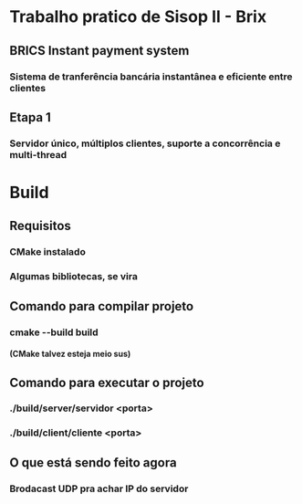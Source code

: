 # Trabalho pratico de Sisop II - Brix
## BRICS Instant payment system
### Sistema de tranferência bancária instantânea e eficiente entre clientes
## Etapa 1
### Servidor único, múltiplos clientes, suporte a concorrência e multi-thread
# Build
## Requisitos
### CMake instalado
### Algumas bibliotecas, se vira
## Comando para compilar projeto
### cmake --build build
#### (CMake talvez esteja meio sus)
## Comando para executar o projeto
### ./build/server/servidor \<porta\>
### ./build/client/cliente \<porta\>

## O que está sendo feito agora
### Brodacast UDP pra achar IP do servidor
